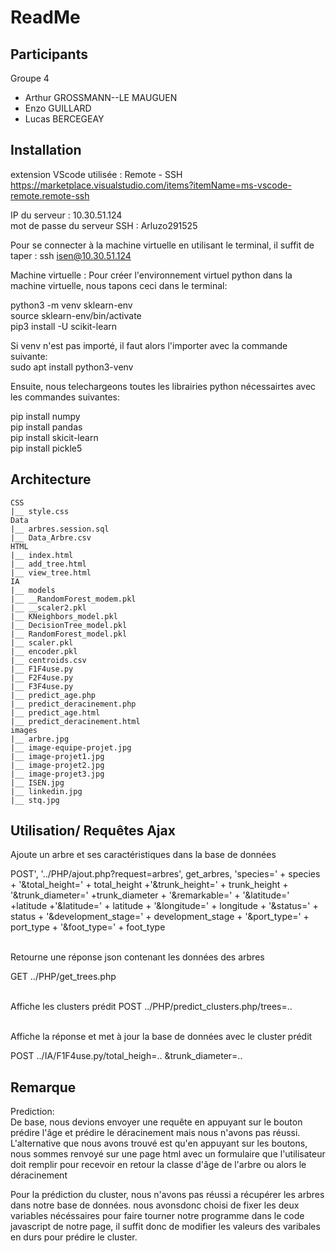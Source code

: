# ReadMe

## Participants
Groupe 4
- Arthur GROSSMANN--LE MAUGUEN
- Enzo GUILLARD
- Lucas BERCEGEAY

## Installation
extension VScode utilisée : Remote - SSH 
https://marketplace.visualstudio.com/items?itemName=ms-vscode-remote.remote-ssh

IP du serveur : 10.30.51.124  
mot de passe du serveur SSH : Arluzo291525

Pour se connecter à la machine virtuelle en utilisant le terminal, il suffit de taper :
ssh isen@10.30.51.124 

Machine virtuelle :
Pour créer l'environnement virtuel python dans la machine virtuelle, nous tapons ceci dans le terminal:

python3 -m venv sklearn-env  
source sklearn-env/bin/activate   
pip3 install -U scikit-learn

Si venv n'est pas importé, il faut alors l'importer avec la commande suivante:   
sudo apt install python3-venv

Ensuite, nous telechargeons toutes les librairies python nécessairtes avec les commandes suivantes:  

pip install numpy  
pip install pandas  
pip install skicit-learn  
pip install pickle5  

## Architecture

```
CSS
|__ style.css
Data
|__ arbres.session.sql
|__ Data_Arbre.csv
HTML
|__ index.html
|__ add_tree.html
|__ view_tree.html
IA
|__ models
|__ __RandomForest_modem.pkl
|__ __scaler2.pkl
|__ KNeighbors_model.pkl
|__ DecisionTree_model.pkl
|__ RandomForest_model.pkl
|__ scaler.pkl
|__ encoder.pkl
|__ centroids.csv
|__ F1F4use.py
|__ F2F4use.py
|__ F3F4use.py
|__ predict_age.php
|__ predict_deracinement.php
|__ predict_age.html
|__ predict_deracinement.html
images
|__ arbre.jpg
|__ image-equipe-projet.jpg
|__ image-projet1.jpg
|__ image-projet2.jpg
|__ image-projet3.jpg
|__ ISEN.jpg
|__ linkedin.jpg
|__ stq.jpg
```

## Utilisation/ Requêtes Ajax
Ajoute un arbre et ses caractéristiques dans la base de données  

POST', '../PHP/ajout.php?request=arbres', get_arbres, 'species=' + species + '&total_height=' +
total_height +'&trunk_height=' + trunk_height + '&trunk_diameter=' +trunk_diameter + '&remarkable=' +
'&latitude=' +latitude +'&latitude=' + latitude + '&longitude=' + longitude + '&status=' + status +
'&development_stage=' + development_stage + '&port_type=' + port_type + '&foot_type=' + foot_type

\
Retourne une réponse json contenant les données des arbres

GET ../PHP/get_trees.php 

\
Affiche les clusters prédit
POST ../PHP/predict_clusters.php/trees=..

\
Affiche la réponse et met à jour la base de données avec le cluster prédit

POST ../IA/F1F4use.py/total_heigh=.. &trunk_diameter=..

## Remarque
Prediction:  
De base, nous devions envoyer une requête en appuyant sur le bouton prédire l'âge et prédire le déracinement mais nous n'avons pas réussi. L'alternative que nous avons trouvé est qu'en appuyant sur les boutons, nous sommes renvoyé sur une page html avec un formulaire que l'utilisateur doit remplir pour recevoir en retour la classe d'âge de l'arbre ou alors le déracinement  

Pour la prédiction du cluster, nous n'avons pas réussi a récupérer les arbres dans notre base de données. nous avonsdonc choisi de fixer les deux variables nécéssaires pour faire tourner notre programme dans le code javascript de notre page, il suffit donc de modifier les valeurs des varibales en durs pour prédire le cluster.
